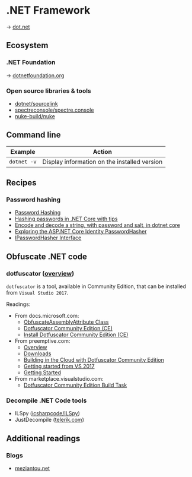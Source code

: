 # .NET Framework

→ [dot.net](http://dot.net)

## Ecosystem

### .NET Foundation

→ [dotnetfoundation.org](https://dotnetfoundation.org/)

### Open source libraries & tools

* [dotnet/sourcelink](https://github.com/dotnet/sourcelink)
* [spectreconsole/spectre.console](https://github.com/spectreconsole/spectre.console)
* [nuke-build/nuke](https://github.com/nuke-build/nuke)

## Command line

Example | Action
------- | ------
`dotnet -v` | Display information on the installed version

## Recipes

### Password hashing

* [Password Hashing](https://docs.microsoft.com/en-us/aspnet/core/security/data-protection/consumer-apis/password-hashing)
* [Hashing passwords in .NET Core with tips](https://www.codeproject.com/articles/1104467/hashing-passwords-in-net-core-with-tips)
* [Encode and decode a string, with password and salt, in dotnet core](https://stackoverflow.com/questions/42459487/encode-and-decode-a-string-with-password-and-salt-in-dotnet-core)
* [Exploring the ASP.NET Core Identity PasswordHasher](https://andrewlock.net/exploring-the-asp-net-core-identity-passwordhasher/)
* [IPasswordHasher Interface](https://docs.microsoft.com/en-us/dotnet/api/microsoft.aspnetcore.identity.ipasswordhasher-1?view=aspnetcore-2.0)

## Obfuscate .NET code

### dotfuscator ([overview](https://www.preemptive.com/products/dotfuscator/overview))

`dotfuscator` is a tool, available in Community Edition, that can be installed from `Visual Studio 2017`.

Readings:

- From docs.microsoft.com:
  - [ObfuscateAssemblyAttribute Class](https://docs.microsoft.com/en-us/dotnet/api/system.reflection.obfuscateassemblyattribute?view=netframework-4.7.1)
  - [Dotfuscator Community Edition (CE)](https://docs.microsoft.com/en-us/visualstudio/ide/dotfuscator/)
  - [Install Dotfuscator Community Edition (CE)](https://docs.microsoft.com/en-us/visualstudio/ide/dotfuscator/install)
- From preemptive.com:
  - [Overview](https://www.preemptive.com/products/dotfuscator/overview)
  - [Downloads](https://www.preemptive.com/products/dotfuscator/downloads)
  - [Building in the Cloud with Dotfuscator Community Edition](https://www.preemptive.com/blog/article/905-building-in-the-cloud-with-dotfuscator-community-edition/91-dotfuscator-ce)
  - [Getting started from VS 2017](https://www.preemptive.com/blog/article/904-dotfuscator-in-visual-studio-2017/91-dotfuscator-ce)
  - [Getting Started](https://www.preemptive.com/dotfuscator/ce/docs/help/gui_getstarted.html)
- From marketplace.visualstudio.com:
  - [Dotfuscator Community Edition Build Task](https://marketplace.visualstudio.com/items?itemName=PreEmptiveSolutions.dotfuscator-ce-vsts)

### Decompile .NET Code tools

- ILSpy ([icsharpcode/ILSpy](https://github.com/icsharpcode/ILSpy))
- JustDecompile ([telerik.com](https://www.telerik.com/products/decompiler.aspx))

## Additional readings

### Blogs

* [meziantou.net](https://www.meziantou.net/)

